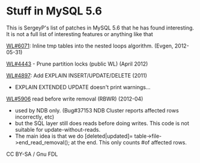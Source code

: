
# Stuff in MySQL 5.6

This is SergeyP's list of patches in MySQL 5.6 that he has found interesting. It is not a full list of interesting features or anything like that


[WL#6071](https://askmonty.org/worklog/?tid=6071): Inline tmp tables into the nested loops algorithm. (Evgen, 2012-05-31)


[WL#4443](https://askmonty.org/worklog/?tid=4443) - Prune partition locks (public WL) (April 2012)


[WL#4897](https://askmonty.org/worklog/?tid=4897): Add EXPLAIN INSERT/UPDATE/DELETE (2011)


* EXPLAIN EXTENDED UPDATE doesn't print warnings...


[WL#5906](https://askmonty.org/worklog/?tid=5906) read before write removal (RBWR) (2012-04)


* used by NDB only. (Bug#37153 NDB Cluster reports affected rows incorrectly, etc)
* but the SQL layer still does reads before doing writes. This code is not suitable for update-without-reads.
* The main idea is that we do [deleted|updated]= table->file->end_read_removal(); at the end. This only counts #of affected rows.


CC BY-SA / Gnu FDL

